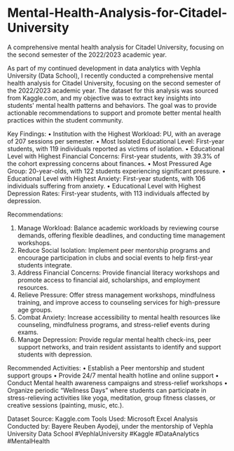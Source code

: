# Mental-Health-Analysis-for-Citadel-University
A comprehensive mental health analysis for Citadel University, focusing on the second semester of the 2022/2023 academic year. 

As part of my continued development in data analytics with Vephla University (Data School), I recently conducted a comprehensive mental health analysis for Citadel University, focusing on the second semester of the 2022/2023 academic year. The dataset for this analysis was sourced from Kaggle.com, and my objective was to extract key insights into students' mental health patterns and behaviors. The goal was to provide actionable recommendations to support and promote better mental health practices within the student community.

Key Findings:
•	Institution with the Highest Workload: PU, with an average of 207 sessions per semester.
•	Most Isolated Educational Level: First-year students, with 119 individuals reported as victims of isolation.
•	Educational Level with Highest Financial Concerns: First-year students, with 39.3% of the cohort expressing concerns about finances.
•	Most Pressured Age Group: 20-year-olds, with 122 students experiencing significant pressure.
•	Educational Level with Highest Anxiety: First-year students, with 106 individuals suffering from anxiety.
•	Educational Level with Highest Depression Rates: First-year students, with 113 individuals affected by depression.

Recommendations:
1.	Manage Workload: Balance academic workloads by reviewing course demands, offering flexible deadlines, and conducting time management workshops.
2.	Reduce Social Isolation: Implement peer mentorship programs and encourage participation in clubs and social events to help first-year students integrate.
3.	Address Financial Concerns: Provide financial literacy workshops and promote access to financial aid, scholarships, and employment resources.
4.	Relieve Pressure: Offer stress management workshops, mindfulness training, and improve access to counseling services for high-pressure age groups.
5.	Combat Anxiety: Increase accessibility to mental health resources like counseling, mindfulness programs, and stress-relief events during exams.
6.	Manage Depression: Provide regular mental health check-ins, peer support networks, and train resident assistants to identify and support students with depression.

Recommended Activities:
•	Establish a Peer mentorship and student support groups
•	Provide 24/7 mental health hotline and online support
•	Conduct Mental health awareness campaigns and stress-relief workshops
•	Organize periodic “Wellness Days” where students can participate in stress-relieving activities like yoga, meditation, group fitness classes, or creative sessions (painting, music, etc.).

Dataset Source: Kaggle.com
Tools Used: Microsoft Excel
Analysis Conducted by: Bayere Reuben Ayodeji, under the mentorship of Vephla University Data School
#VephlaUniversity #Kaggle #DataAnalytics #MentalHealth

